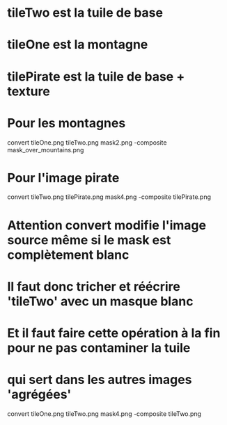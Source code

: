 # tileTwo est la tuile de base
# tileOne est la montagne
# tilePirate est la tuile de base + texture


# Pour les montagnes
convert tileOne.png tileTwo.png mask2.png -composite mask_over_mountains.png

# Pour l'image pirate
convert tileTwo.png tilePirate.png mask4.png -composite tilePirate.png

# Attention convert modifie l'image source même si le mask est complètement blanc
# Il faut donc tricher et réécrire 'tileTwo' avec un masque blanc
# Et il faut faire cette opération à la fin pour ne pas contaminer la tuile 
# qui sert dans les autres images 'agrégées'
convert tileOne.png tileTwo.png mask4.png -composite tileTwo.png

